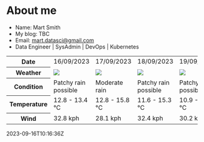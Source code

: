 # About me

- Name: Mart Smith
- My blog: TBC
- Email: [mart.datasci@gmail.com](mailto:mart.datasci6@gmail.com)
- Data Engineer | SysAdmin | DevOps | Kubernetes


<table>
    <tr>
        <th>Date</th>
        <td>16/09/2023</td><td>17/09/2023</td><td>18/09/2023</td><td>19/09/2023</td><td>20/09/2023</td><td>21/09/2023</td><td>22/09/2023</td>
    </tr>
    <tr>
        <th>Weather</th>
        <td><img src="https://cdn.weatherapi.com/weather/64x64/day/176.png"/></td><td><img src="https://cdn.weatherapi.com/weather/64x64/day/302.png"/></td><td><img src="https://cdn.weatherapi.com/weather/64x64/day/176.png"/></td><td><img src="https://cdn.weatherapi.com/weather/64x64/day/176.png"/></td><td><img src="https://cdn.weatherapi.com/weather/64x64/day/302.png"/></td><td><img src="https://cdn.weatherapi.com/weather/64x64/day/176.png"/></td><td><img src="https://cdn.weatherapi.com/weather/64x64/day/122.png"/></td>
    </tr>
    <tr>
        <th>Condition</th>
        <td width="200px">Patchy rain possible</td><td width="200px">Moderate rain</td><td width="200px">Patchy rain possible</td><td width="200px">Patchy rain possible</td><td width="200px">Moderate rain</td><td width="200px">Patchy rain possible</td><td width="200px">Overcast</td>
    </tr>
    <tr>
        <th>Temperature</th>
        <td>12.8 -  13.4 °C</td><td>12.8 -  15.8 °C</td><td>11.6 -  15.3 °C</td><td>10.9 -  15.3 °C</td><td>11.2 -  16.4 °C</td><td>10.1 -  14.2 °C</td><td>10 -  12.6 °C</td>
    </tr>
    <tr>
        <th>Wind</th>
        <td>32.8 kph</td><td>28.1 kph</td><td>32.4 kph</td><td>30.2 kph</td><td>32.8 kph</td><td>16.9 kph</td><td>19.1 kph</td>
    </tr>
</table>


2023-09-16T10:16:36Z

